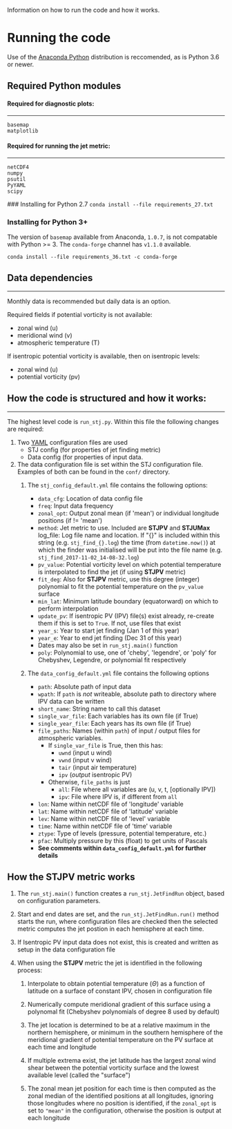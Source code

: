 Information on how to run the code and how it works.
# Running the code
Use of the [Anaconda Python](https://www.anaconda.com/download/) distribution is reccomended, as is Python 3.6 or newer.
## Required Python modules

#### Required for diagnostic plots:
----

	basemap
	matplotlib

#### Required for running the jet metric:
---

	netCDF4
	numpy
	psutil
	PyYAML
	scipy


### Installing for Python 2.7
`conda install --file requirements_27.txt`

### Installing for Python 3+
The version of `basemap` available from Anaconda, `1.0.7`, is not compatable with Python >= 3. The `conda-forge` channel has `v1.1.0` available.

`conda install --file requirements_36.txt -c conda-forge`


## Data dependencies
---
Monthly data is recommended but daily data is an option.

Required fields if potential vorticity is not available:

* zonal wind (u)
* meridional wind (v)
* atmospheric temperature (T)

If isentropic potential vorticity is available, then on isentropic levels:

* zonal wind (u)
* potential vorticity (pv)


## How the code is structured and how it works:
---


The highest level code is `run_stj.py`. Within this file the following changes are required:

1. Two [YAML](http://www.yaml.org/start.html) configuration files are used
    - STJ config (for properties of jet finding metric)
    - Data config (for properties of input data.
2. The data configuration file is set within the STJ configuration file. Examples of both can be found in the `conf/` directory.
	1. The `stj_config_default.yml` file contains the following options:

        - `data_cfg`: Location of data config file
        - `freq`: Input data frequency
        - `zonal_opt`: Output zonal mean (if 'mean') or individual longitude positions (if != 'mean')
        - `method`: Jet metric to use. Included are **STJPV** and **STJUMax**
        log_file: Log file name and location. If "{}" is included within this string (e.g. `stj_find_{}.log`) the time (from `datetime.now()`) at which the finder was initialised will be put into the file name (e.g. `stj_find_2017-11-02_14-08-32.log`)
        - `pv_value`: Potential vorticity level on which potential temperature is interpolated to find the jet (if using **STJPV** metric)
        - `fit_deg`: Also for **STJPV** metric, use this degree (integer) polynomial to fit the potential temperature on the `pv_value` surface
        - `min_lat`: Minimum latitude boundary (equatorward) on which to perform interpolation
        - `update_pv`: If isentropic PV (IPV) file(s) exist already, re-create them if this is set to `True`. If not, use files that exist
        - `year_s`: Year to start jet finding (Jan 1 of this year)
        - `year_e`: Year to end jet finding (Dec 31 of this year)
        - Dates may also be set in `run_stj.main()` function
        - `poly`: Polynomial to use, one of 'cheby', 'legendre', or 'poly' for Chebyshev, Legendre, or polynomial fit respectively

    2. The `data_config_default.yml` file contains the following options
        - `path`: Absolute path of input data
        - `wpath`: If `path` is _not_ writeable, absolute path to directory where IPV data can be written
        - `short_name`: String name to call this dataset
        - `single_var_file`: Each variables has its own file (if True)
        - `single_year_file`: Each years has its own file (if True)
        - `file_paths`: Names (within `path`) of input / output files for atmospheric variables.
            - If `single_var_file` is True, then this has:
                - `uwnd` (input u wind)
                - `vwnd` (input v wind)
                - `tair` (input air temperature)
                - `ipv`  (_output_ isentropic PV)
            - Otherwise, `file_paths` is just
                - `all`: File where all variables are (u, v, t, [optionally IPV])
                - `ipv`: File where IPV is, if different from `all`
        - `lon`: Name within netCDF file of 'longitude' variable
        - `lat`: Name within netCDF file of 'latitude' variable
        - `lev`: Name within netCDF file of 'level' variable
        - `time`: Name within netCDF file of 'time' variable
        - `ztype`: Type of levels (pressure, potential temperature, etc.)
        - `pfac`: Multiply pressure by this (float) to get units of Pascals
        - **See comments within `data_config_default.yml` for further details**

## How the STJPV metric works

1. The `run_stj.main()` function creates a `run_stj.JetFindRun` object, based on configuration parameters.

2. Start and end dates are set, and the `run_stj.JetFindRun.run()` method starts the run, where configuration files are checked
then the selected metric computes the jet postion in each hemisphere at each time.

3. If Isentropic PV input data does not exist, this is created and written as setup in the data configuration file

4. When using the **STJPV** metric the jet is identified in the following process:

    1. Interpolate to obtain potential temperature ($\Theta$) as a function of latitude on a surface
        of constant IPV, chosen in configuration file

    2. Numerically compute meridional gradient of this surface using a polynomal fit (Chebyshev polynomials of degree 8 used by default)

    3. The jet location is determined to be at a relative maximum in the northern hemisphere, or minimum
        in the southern hemisphere of the meridional gradient of potential temperature on the PV surface at each time and longitude

    4. If multiple extrema exist, the jet latitude has the largest zonal wind shear between the
        potential vorticity surface and the lowest available level (called the "surface")

    5. The zonal mean jet position for each time is then computed as the zonal median of the
        identified positions at all longitudes, ignoring those longitudes where no position is
        identified, if the `zonal_opt` is set to `"mean"` in the configuration, otherwise the position is output at each longitude
